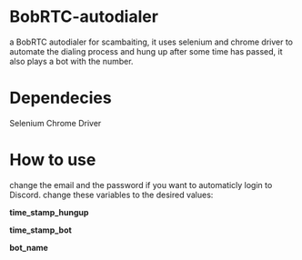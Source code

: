 # BobRTC-autodialer
a BobRTC autodialer for scambaiting, it uses selenium and chrome driver to automate the dialing process and hung up after some time has passed, it also plays a bot with the number.

# Dependecies
Selenium
Chrome Driver

# How to use
change the email and the password if you want to automaticly login to Discord.
change these variables to the desired values:

**time_stamp_hungup**

**time_stamp_bot**

**bot_name**
